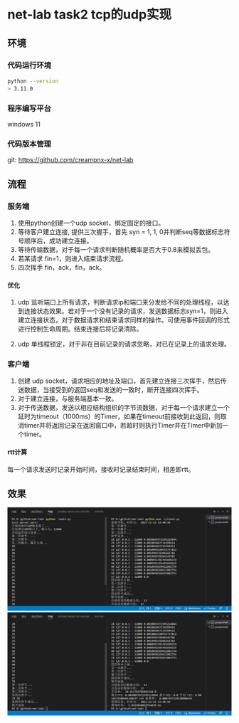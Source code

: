 # net-lab task2 tcp的udp实现

## 环境

### 代码运行环境

```bash
python --version
> 3.11.0
```

### 程序编写平台

windows 11

### 代码版本管理

git: <https://github.com/creampnx-x/net-lab>

## 流程

### 服务端

1. 使用python创建一个udp socket，绑定固定的接口。
2. 等待客户建立连接, 提供三次握手，首先 syn = 1, 1, 0并判断seq等数据标志符号顺序后，成功建立连接。
3. 等待传输数据，对于每一个请求判断随机概率是否大于0.8来模拟丢包。
4. 若某请求 fin=1，则进入结束请求流程。
5. 四次挥手 fin，ack，fin，ack。

#### 优化

1. udp 监听端口上所有请求，判断请求ip和端口来分发给不同的处理线程，以达到连接状态效果。若对于一个没有记录的请求，发送数据标志syn=1，则进入建立连接状态，对于数据请求和结束请求同样的操作。可使用事件回调的形式进行控制生命周期。结束连接后将记录清除。

2. udp 单线程锁定，对于非在目前记录的请求忽略，对已在记录上的请求处理。

### 客户端

1. 创建 udp socket，请求相应的地址及端口，首先建立连接三次挥手，然后传送数据，当接受到的返回seq和发送的一致时，断开连接四次挥手。
2. 对于建立连接，与服务端基本一致。
3. 对于传送数据，发送以相应结构组织的字节流数据，对于每一个请求建立一个延时为timeout（1000ms）的Timer，如果在timeout前接收到此返回，则取消timer并将返回记录在返回窗口中，若超时则执行Timer并在Timer中新加一个timer。

#### rtt计算

每一个请求发送时记录开始时间，接收时记录结束时间，相差即rtt。

## 效果

![1](./assets/img1.png)
![2](./assets/img2.png)
